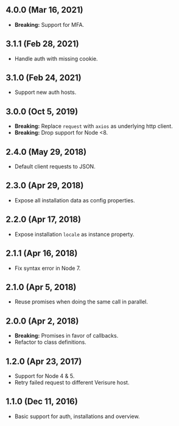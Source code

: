 ## 4.0.0 (Mar 16, 2021)

* __Breaking:__ Support for MFA.

## 3.1.1 (Feb 28, 2021)

* Handle auth with missing cookie.

## 3.1.0 (Feb 24, 2021)

* Support new auth hosts.

## 3.0.0 (Oct 5, 2019)

* __Breaking:__ Replace `request` with `axios` as underlying http client.
* __Breaking:__ Drop support for Node <8.

## 2.4.0 (May 29, 2018)

* Default client requests to JSON.

## 2.3.0 (Apr 29, 2018)

* Expose all installation data as config properties.

## 2.2.0 (Apr 17, 2018)

* Expose installation `locale` as instance property.

## 2.1.1 (Apr 16, 2018)

* Fix syntax error in Node 7.

## 2.1.0 (Apr 5, 2018)

* Reuse promises when doing the same call in parallel.

## 2.0.0 (Apr 2, 2018)

* __Breaking:__ Promises in favor of callbacks.
* Refactor to class definitions.

## 1.2.0 (Apr 23, 2017)

* Support for Node 4 & 5.
* Retry failed request to different Verisure host.

## 1.1.0 (Dec 11, 2016)

* Basic support for auth, installations and overview.

